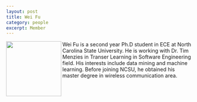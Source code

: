 ```yaml
---
layout: post
title: Wei Fu
category: people
excerpt: Member 
---
```


 
<img align=left width=150
src="{{site.url}}/img/wei.jpg"> Wei Fu is a second year
Ph.D student in ECE at North Carolina State University. He is working with Dr. Tim Menzies 
in Transer Learning in Software Engineering field. His interests include data mining and 
machine learning. Before joining NCSU, he obtained his 
master degree in wireless communication area.

